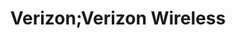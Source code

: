 ---
title: "Verizon;Verizon Wireless"
url: /atlanta/verizon-verizon-wireless/
shop: mobile phone
---
